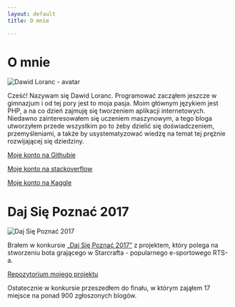 ```yaml
---
layout: default
title: O mnie

---
```

<div class="about-me">
<h1>O mnie</h1>

<img src="/images/avatar.jpg" alt="Dawid Loranc - avatar">

<p>Cześć! Nazywam się Dawid Loranc. Programować zacząłem jeszcze w gimnazjum i od tej pory jest to moja pasja. Moim głównym językiem jest PHP, a na co dzień zajmuję się tworzeniem aplikacji internetowych. Niedawno zainteresowałem się uczeniem maszynowym, a tego bloga utworzyłem przede wszystkim po to żeby dzielić się doświadczeniem, przemyśleniami, a także by usystematyzować wiedzę na temat tej prężnie rozwijającej się dziedziny.</p>

<p><a href="https://github.com/dloranc">Moje konto na Githubie</a></p>

<p><a href="http://stackoverflow.com/users/973469/dawid-loranc">Moje konto na stackoverflow</a></p>

<p><a href="https://www.kaggle.com/dloranc">Moje konto na Kaggle</a></p>

<h1>Daj Się Poznać 2017</h1>

<img src="/images/posts_thumbnails/daj_sie_poznac_2017.jpg" alt="Daj Się Poznać 2017">

<p>Brałem w konkursie <a href="http://devstyle.pl/daj-sie-poznac">„Daj Się Poznać 2017”</a> z projektem, który polega na stworzeniu bota grającego w Starcrafta - popularnego e-sportowego RTS-a.</p>

<a href="https://github.com/dloranc/starcraft-ai">Repozytorium mojego projektu</a>

<p>Ostatecznie w konkursie przeszedłem do finału, w którym zająłem 17 miejsce na ponad 900 zgłoszonych blogów.</p>
</div>